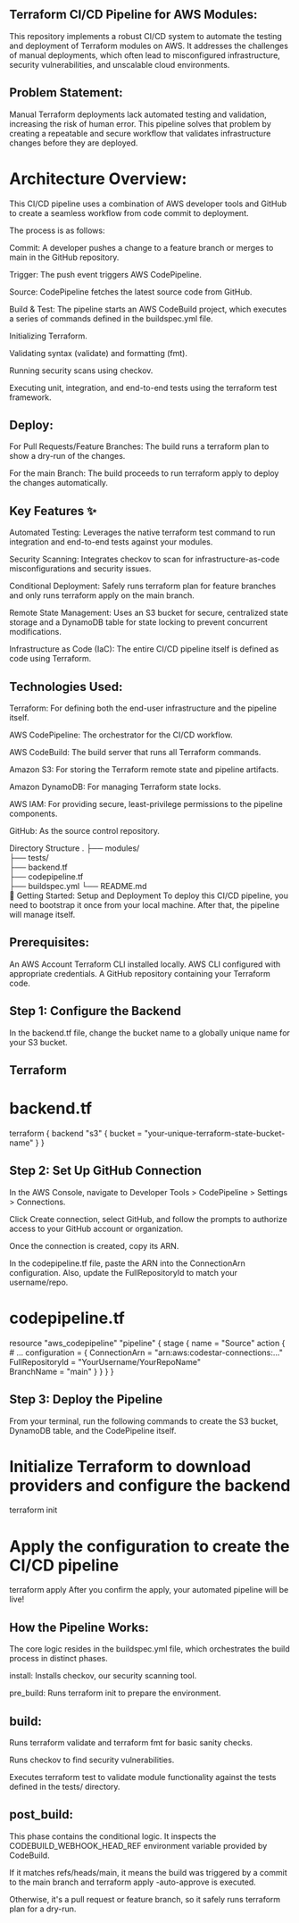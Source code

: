 ## Terraform CI/CD Pipeline for AWS Modules:

This repository implements a robust CI/CD system to automate the testing and deployment of Terraform modules on AWS. 
It addresses the challenges of manual deployments, which often lead to misconfigured infrastructure, security vulnerabilities, and unscalable cloud environments.

## Problem Statement:
Manual Terraform deployments lack automated testing and validation, increasing the risk of human error. 
This pipeline solves that problem by creating a repeatable and secure workflow that validates infrastructure changes before they are deployed.

# Architecture Overview:

This CI/CD pipeline uses a combination of AWS developer tools and GitHub to create a seamless workflow from code commit to deployment.

The process is as follows:

Commit: A developer pushes a change to a feature branch or merges to main in the GitHub repository.

Trigger: The push event triggers AWS CodePipeline.

Source: CodePipeline fetches the latest source code from GitHub.

Build & Test: The pipeline starts an AWS CodeBuild project, which executes a series of commands defined in the buildspec.yml file. 

Initializing Terraform.

Validating syntax (validate) and formatting (fmt).

Running security scans using checkov.

Executing unit, integration, and end-to-end tests using the terraform test framework.

## Deploy:

For Pull Requests/Feature Branches: The build runs a terraform plan to show a dry-run of the changes.

For the main Branch: The build proceeds to run terraform apply to deploy the changes automatically.

## Key Features ✨
Automated Testing: Leverages the native terraform test command to run integration and end-to-end tests against your modules.

Security Scanning: Integrates checkov to scan for infrastructure-as-code misconfigurations and security issues.

Conditional Deployment: Safely runs terraform plan for feature branches and only runs terraform apply on the main branch.

Remote State Management: Uses an S3 bucket for secure, centralized state storage and a DynamoDB table for state locking to prevent concurrent modifications.

Infrastructure as Code (IaC): The entire CI/CD pipeline itself is defined as code using Terraform.

## Technologies Used:
Terraform: For defining both the end-user infrastructure and the pipeline itself.

AWS CodePipeline: The orchestrator for the CI/CD workflow.

AWS CodeBuild: The build server that runs all Terraform commands.

Amazon S3: For storing the Terraform remote state and pipeline artifacts.

Amazon DynamoDB: For managing Terraform state locks.

AWS IAM: For providing secure, least-privilege permissions to the pipeline components.

GitHub: As the source control repository.

Directory Structure
.
├── modules/           
├── tests/              
├── backend.tf         
├── codepipeline.tf     
├── buildspec.yml
└── README.md          
🚀 Getting Started: Setup and Deployment
To deploy this CI/CD pipeline, you need to bootstrap it once from your local machine. After that, the pipeline will manage itself.

## Prerequisites:
An AWS Account
Terraform CLI installed locally.
AWS CLI configured with appropriate credentials.
A GitHub repository containing your Terraform code.

## Step 1: Configure the Backend
In the backend.tf file, change the bucket name to a globally unique name for your S3 bucket.

## Terraform 

# backend.tf
terraform {
  backend "s3" {
    bucket = "your-unique-terraform-state-bucket-name" 
  }
}

## Step 2: Set Up GitHub Connection
In the AWS Console, navigate to Developer Tools > CodePipeline > Settings > Connections.

Click Create connection, select GitHub, and follow the prompts to authorize access to your GitHub account or organization.

Once the connection is created, copy its ARN.

In the codepipeline.tf file, paste the ARN into the ConnectionArn configuration. Also, update the FullRepositoryId to match your username/repo.

# codepipeline.tf
resource "aws_codepipeline" "pipeline" {
  stage {
    name = "Source"
    action {
      # ...
      configuration = {
        ConnectionArn    = "arn:aws:codestar-connections:..." 
        FullRepositoryId = "YourUsername/YourRepoName"     
        BranchName       = "main"
      }
    }
  }
} 

## Step 3: Deploy the Pipeline
From your terminal, run the following commands to create the S3 bucket, DynamoDB table, and the CodePipeline itself.

# Initialize Terraform to download providers and configure the backend
terraform init

# Apply the configuration to create the CI/CD pipeline
terraform apply
After you confirm the apply, your automated pipeline will be live!

## How the Pipeline Works:

The core logic resides in the buildspec.yml file, which orchestrates the build process in distinct phases.

install: Installs checkov, our security scanning tool.

pre_build: Runs terraform init to prepare the environment.

##  build:

Runs terraform validate and terraform fmt for basic sanity checks.

Runs checkov to find security vulnerabilities.

Executes terraform test to validate module functionality against the tests defined in the tests/ directory.

## post_build:

This phase contains the conditional logic. 
It inspects the CODEBUILD_WEBHOOK_HEAD_REF environment variable provided by CodeBuild.

If it matches refs/heads/main, it means the build was triggered by a commit to the main branch
and terraform apply -auto-approve is executed.

Otherwise, it's a pull request or feature branch, so it safely runs terraform plan for a dry-run.
